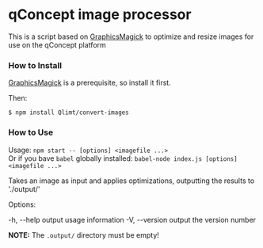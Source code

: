 # qConcept image processor

This is a script based on [GraphicsMagick](http://www.graphicsmagick.org/) to optimize and resize images for use on the qConcept platform


### How to Install
[GraphicsMagick](http://www.graphicsmagick.org/README.html) is a prerequisite, so install it first.

Then:

```shell
$ npm install Qlimt/convert-images
```

### How to Use

Usage: `npm start -- [options] <imagefile ...>`  
Or if you bave `babel` globally installed: `babel-node index.js [options] <imagefile ...>`

Takes an image as input and applies optimizations, outputting the results to './output/'

Options:

  -h, --help     output usage information
  -V, --version  output the version number

**NOTE:** The `.output/` directory must be empty!

